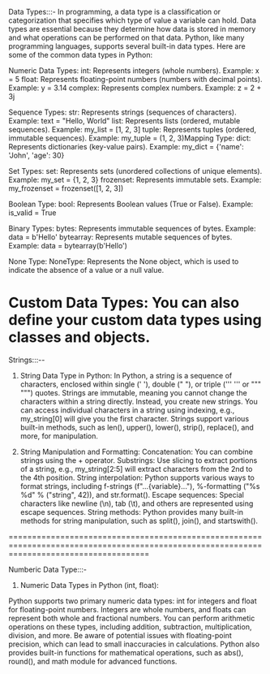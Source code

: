 Data Types:::-
In programming, a data type is a classification or categorization that specifies which type of value a variable can hold. Data types are essential because they determine how data is stored in memory and what operations can be performed on that data. Python, like many programming languages, supports several built-in data types. Here are some of the common data types in Python:

Numeric Data Types:
int: Represents integers (whole numbers). Example: x = 5
float: Represents floating-point numbers (numbers with decimal points). Example: y = 3.14
complex: Represents complex numbers. Example: z = 2 + 3j

Sequence Types:
str: Represents strings (sequences of characters). Example: text = "Hello, World"
list: Represents lists (ordered, mutable sequences). Example: my_list = [1, 2, 3]
tuple: Represents tuples (ordered, immutable sequences). Example: my_tuple = (1, 2, 3)Mapping Type:
dict: Represents dictionaries (key-value pairs). Example: my_dict = {'name': 'John', 'age': 30}

Set Types:
set: Represents sets (unordered collections of unique elements). Example: my_set = {1, 2, 3}
frozenset: Represents immutable sets. Example: my_frozenset = frozenset([1, 2, 3])

Boolean Type:
bool: Represents Boolean values (True or False). Example: is_valid = True

Binary Types:
bytes: Represents immutable sequences of bytes. Example: data = b'Hello'
bytearray: Represents mutable sequences of bytes. Example: data = bytearray(b'Hello')

None Type:
NoneType: Represents the None object, which is used to indicate the absence of a value or a null value.

Custom Data Types:
You can also define your custom data types using classes and objects.
==========================================================================================================================================

Strings:::--

1. String Data Type in Python:
In Python, a string is a sequence of characters, enclosed within single (' '), double (" "), or triple (''' ''' or """ """) quotes.
Strings are immutable, meaning you cannot change the characters within a string directly. Instead, you create new strings.
You can access individual characters in a string using indexing, e.g., my_string[0] will give you the first character.
Strings support various built-in methods, such as len(), upper(), lower(), strip(), replace(), and more, for manipulation.


3. String Manipulation and Formatting:
Concatenation: You can combine strings using the + operator.
Substrings: Use slicing to extract portions of a string, e.g., my_string[2:5] will extract characters from the 2nd to the 4th position.
String interpolation: Python supports various ways to format strings, including f-strings (f"...{variable}..."), %-formatting ("%s %d" % ("string", 42)), and str.format().
Escape sequences: Special characters like newline (\n), tab (\t), and others are represented using escape sequences.
String methods: Python provides many built-in methods for string manipulation, such as split(), join(), and startswith().


==========================================================================================================================================

Numberic Data Type:::-


1. Numeric Data Types in Python (int, float):

Python supports two primary numeric data types: int for integers and float for floating-point numbers.
Integers are whole numbers, and floats can represent both whole and fractional numbers.
You can perform arithmetic operations on these types, including addition, subtraction, multiplication, division, and more.
Be aware of potential issues with floating-point precision, which can lead to small inaccuracies in calculations.
Python also provides built-in functions for mathematical operations, such as abs(), round(), and math module for advanced functions.

